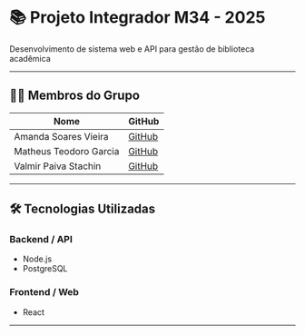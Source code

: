 # 📚 Projeto Integrador M34 - 2025

Desenvolvimento de sistema web e API para gestão de biblioteca acadêmica

---

## 👨‍💻 Membros do Grupo

| Nome                   | GitHub                                           |
|------------------------|--------------------------------------------------|
| Amanda Soares Vieira   | [GitHub](https://github.com/amandasoaresv)   |
| Matheus Teodoro Garcia | [GitHub](https://github.com/matheustg)           |
| Valmir Paiva Stachin   | [GitHub](https://github.com/valmirpst)           |

---

## 🛠️ Tecnologias Utilizadas

### Backend / API

- Node.js
- PostgreSQL

### Frontend / Web

- React

---
